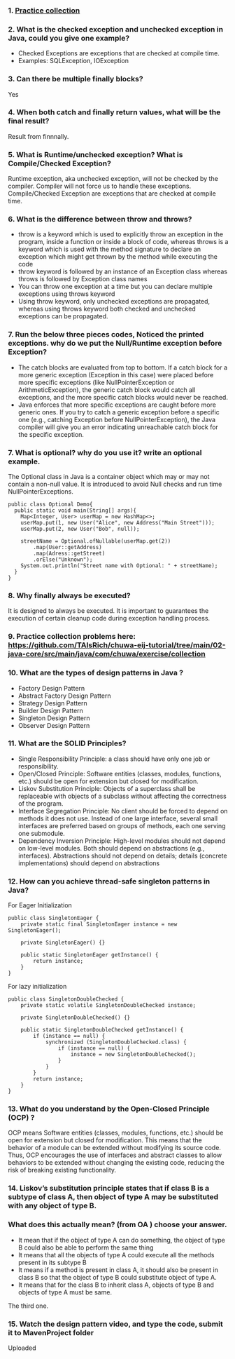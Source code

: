 ### 1. [Practice collection](https://github.com/CTYue/chuwa-eij-tutorial/tree/main/02-java-core/src/main/java/com/chuwa/exercise/collection)
  
### 2. What is the checked exception and unchecked exception in Java, could you give one example?
- Checked Exceptions are exceptions that are checked at compile time. 
- Examples: SQLException, IOException
  
### 3. Can there be multiple finally blocks?
Yes

### 4. When both catch and finally return values, what will be the final result?
Result from finnnally.

### 5. What is Runtime/unchecked exception? What is Compile/Checked Exception?
Runtime exception, aka unchecked exception, will not be checked by the compiler. Compiler will not force us to handle these exceptions.
Compile/Checked Exception are exceptions that are checked at compile time.

### 6. What is the difference between throw and throws?
- throw is a keyword which is used to explicitly throw an exception in the program, inside a function or inside a block of code, whereas throws is a keyword which is used with the method signature to declare an exception which might get thrown by the method while executing the code
- throw keyword is followed by an instance of an Exception class whereas throws is followed by Exception class names
- You can throw one exception at a time but you can declare multiple exceptions using throws keyword
- Using throw keyword, only unchecked exceptions are propagated, whereas using throws keyword both checked and unchecked exceptions can be propagated.

### 7. Run the below three pieces codes, Noticed the printed exceptions. why do we put the Null/Runtime exception before Exception?
- The catch blocks are evaluated from top to bottom. If a catch block for a more generic exception (Exception in this case) were placed before more specific exceptions (like NullPointerException or ArithmeticException), the generic catch block would catch all exceptions, and the more specific catch blocks would never be reached.
- Java enforces that more specific exceptions are caught before more generic ones. If you try to catch a generic exception before a specific one (e.g., catching Exception before NullPointerException), the Java compiler will give you an error indicating unreachable catch block for the specific exception.

### 7. What is optional? why do you use it? write an optional example.
The Optional class in Java is a container object which may or may not contain a non-null value. It is introduced to avoid Null checks and run time NullPointerExceptions.
```
public class Optional Demo{
  public static void main(String[] args){
    Map<Integer, User> userMap = new HashMap<>;
    userMap.put(1, new User("Alice", new Address("Main Street")));
    userMap.put(2, new User("Bob", null));

    streetName = Optional.ofNullable(userMap.get(2))
        .map(User::getAddress)
        .map(Adress::getStreet)
        .orElse("Unknown");
    System.out.println("Street name with Optional: " + streetName);
  }
}
```
### 8. Why finally always be executed?
It is designed to always be executed. It is important to guarantees the execution of certain cleanup code during exception handling process.

### 9. Practice collection problems here: https://github.com/TAIsRich/chuwa-eij-tutorial/tree/main/02-java-core/src/main/java/com/chuwa/exercise/collection

### 10. What are the types of design patterns in Java ?
- Factory Design Pattern
- Abstract Factory Design Pattern
- Strategy Design Pattern
- Builder Design Pattern
- Singleton Design Pattern
- Observer Design Pattern
  
### 11. What are the SOLID Principles?
- Single Responsibility Principle:  a class should have only one job or responsibility.
- Open/Closed Principle: Software entities (classes, modules, functions, etc.) should be open for extension but closed for modification.
- Liskov Substitution Principle: Objects of a superclass shall be replaceable with objects of a subclass without affecting the correctness of the program.
- Interface Segregation Principle: No client should be forced to depend on methods it does not use. Instead of one large interface, several small interfaces are preferred based on groups of methods, each one serving one submodule.
- Dependency Inversion Principle: High-level modules should not depend on low-level modules. Both should depend on abstractions (e.g., interfaces). Abstractions should not depend on details; details (concrete implementations) should depend on abstractions

### 12. How can you achieve thread-safe singleton patterns in Java?

For Eager Initialization
```
public class SingletonEager {
    private static final SingletonEager instance = new SingletonEager();

    private SingletonEager() {}

    public static SingletonEager getInstance() {
        return instance;
    }
}
```

For lazy initialization 
```
public class SingletonDoubleChecked {
    private static volatile SingletonDoubleChecked instance;

    private SingletonDoubleChecked() {}

    public static SingletonDoubleChecked getInstance() {
        if (instance == null) {
            synchronized (SingletonDoubleChecked.class) {
                if (instance == null) { 
                    instance = new SingletonDoubleChecked();
                }
            }
        }
        return instance;
    }
}
```

### 13. What do you understand by the Open-Closed Principle (OCP) ?
OCP means  Software entities (classes, modules, functions, etc.) should be open for extension but closed for modification. This means that the behavior of a module can be extended without modifying its source code. Thus, OCP encourages the use of interfaces and abstract classes to allow behaviors to be extended without changing the existing code, reducing the risk of breaking existing functionality.

### 14. Liskov’s substitution principle states that if class B is a subtype of class A, then object of type A may be substituted with any object of type B. 
### What does this actually mean? (from OA ) choose your answer. 
  - It mean that if the object of type A can do something, the object of type B could also be able to perform the same thing
  - It means that all the objects of type A could execute all the methods present in its subtype B
  - It means if a method is present in class A, it should also be present in class B so that the object of type B could substitute object of type A.
  - It means that for the class B to inherit class A, objects of type B and objects of type A must be same.

The third one.

### 15. Watch the design pattern video, and type the code, submit it to MavenProject folder
Uploaded
